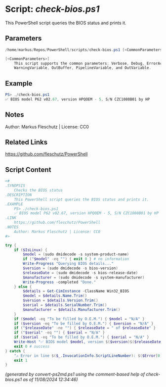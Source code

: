 Script: *check-bios.ps1*
========================

This PowerShell script queries the BIOS status and prints it.

Parameters
----------
```powershell
/home/markus/Repos/PowerShell/scripts/check-bios.ps1 [<CommonParameters>]

[<CommonParameters>]
    This script supports the common parameters: Verbose, Debug, ErrorAction, ErrorVariable, WarningAction, 
    WarningVariable, OutBuffer, PipelineVariable, and OutVariable.
```

Example
-------
```powershell
PS> ./check-bios.ps1
✅ BIOS model P62 v02.67, version HPQOEM - 5, S/N CZC1080B01 by HP

```

Notes
-----
Author: Markus Fleschutz | License: CC0

Related Links
-------------
https://github.com/fleschutz/PowerShell

Script Content
--------------
```powershell
<#
.SYNOPSIS
	Checks the BIOS status
.DESCRIPTION
	This PowerShell script queries the BIOS status and prints it.
.EXAMPLE
	PS> ./check-bios.ps1
	✅ BIOS model P62 v02.67, version HPQOEM - 5, S/N CZC1080B01 by HP
.LINK
	https://github.com/fleschutz/PowerShell
.NOTES
	Author: Markus Fleschutz | License: CC0
#>

try {
	if ($IsLinux) {
		$model = (sudo dmidecode -s system-product-name)
		if ("$model" -eq "") { exit 0 } # no information
		Write-Progress "Querying BIOS details..."
		$version = (sudo dmidecode -s bios-version)
		$releaseDate = (sudo dmidecode -s bios-release-date)
		$manufacturer = (sudo dmidecode -s system-manufacturer)
		Write-Progress -completed "Done."
	} else {
		$details = Get-CimInstance -ClassName Win32_BIOS
		$model = $details.Name.Trim()
		$version = $details.Version.Trim()
		$serial = $details.SerialNumber.Trim()
		$manufacturer = $details.Manufacturer.Trim()
	}
	if ($model -eq "To be filled by O.E.M.") { $model = "N/A" }
	if ($version -eq "To be filled by O.E.M.") { $version = "N/A" }
	if ("$releaseDate" -ne "") { $releaseDate = " of $releaseDate" }
	if ("$serial" -eq "") { $serial = "N/A" }
	if ($serial -eq "To be filled by O.E.M.") { $serial = "N/A" }
	Write-Host "✅ BIOS model $model, version $($version)$($releaseDate), S/N $serial by $manufacturer"
	exit 0 # success
} catch {
	"⚠️ Error in line $($_.InvocationInfo.ScriptLineNumber): $($Error[0])"
	exit 1
}
```

*(generated by convert-ps2md.ps1 using the comment-based help of check-bios.ps1 as of 11/08/2024 12:34:46)*
